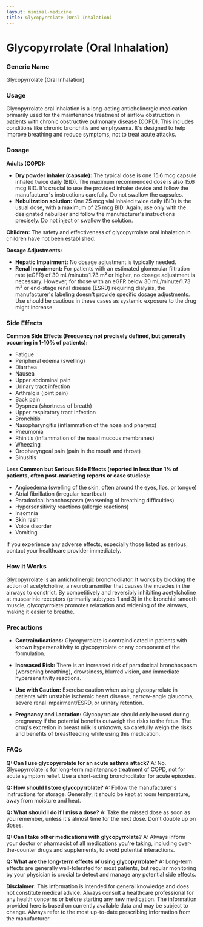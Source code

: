 ```yaml
---
layout: minimal-medicine
title: Glycopyrrolate (Oral Inhalation)
---
```


# Glycopyrrolate (Oral Inhalation)
### Generic Name
Glycopyrrolate (Oral Inhalation)

### Usage
Glycopyrrolate oral inhalation is a long-acting anticholinergic medication primarily used for the maintenance treatment of airflow obstruction in patients with chronic obstructive pulmonary disease (COPD).  This includes conditions like chronic bronchitis and emphysema. It's designed to help improve breathing and reduce symptoms, not to treat acute attacks.

### Dosage

**Adults (COPD):**

* **Dry powder inhaler (capsule):**  The typical dose is one 15.6 mcg capsule inhaled twice daily (BID).  The maximum recommended dose is also 15.6 mcg BID.  It's crucial to use the provided inhaler device and follow the manufacturer's instructions carefully.  Do not swallow the capsules.
* **Nebulization solution:** One 25 mcg vial inhaled twice daily (BID) is the usual dose, with a maximum of 25 mcg BID.  Again, use only with the designated nebulizer and follow the manufacturer's instructions precisely. Do not inject or swallow the solution.

**Children:** The safety and effectiveness of glycopyrrolate oral inhalation in children have not been established.

**Dosage Adjustments:**

* **Hepatic Impairment:** No dosage adjustment is typically needed.
* **Renal Impairment:** For patients with an estimated glomerular filtration rate (eGFR) of 30 mL/minute/1.73 m² or higher, no dosage adjustment is necessary. However, for those with an eGFR below 30 mL/minute/1.73 m² or end-stage renal disease (ESRD) requiring dialysis, the manufacturer's labeling doesn't provide specific dosage adjustments.  Use should be cautious in these cases as systemic exposure to the drug might increase.


### Side Effects

**Common Side Effects (Frequency not precisely defined, but generally occurring in 1-10% of patients):**

* Fatigue
* Peripheral edema (swelling)
* Diarrhea
* Nausea
* Upper abdominal pain
* Urinary tract infection
* Arthralgia (joint pain)
* Back pain
* Dyspnea (shortness of breath)
* Upper respiratory tract infection
* Bronchitis
* Nasopharyngitis (inflammation of the nose and pharynx)
* Pneumonia
* Rhinitis (inflammation of the nasal mucous membranes)
* Wheezing
* Oropharyngeal pain (pain in the mouth and throat)
* Sinusitis


**Less Common but Serious Side Effects (reported in less than 1% of patients, often post-marketing reports or case studies):**

* Angioedema (swelling of the skin, often around the eyes, lips, or tongue)
* Atrial fibrillation (irregular heartbeat)
* Paradoxical bronchospasm (worsening of breathing difficulties)
* Hypersensitivity reactions (allergic reactions)
* Insomnia
* Skin rash
* Voice disorder
* Vomiting


If you experience any adverse effects, especially those listed as serious, contact your healthcare provider immediately.

### How it Works

Glycopyrrolate is an anticholinergic bronchodilator. It works by blocking the action of acetylcholine, a neurotransmitter that causes the muscles in the airways to constrict. By competitively and reversibly inhibiting acetylcholine at muscarinic receptors (primarily subtypes 1 and 3) in the bronchial smooth muscle, glycopyrrolate promotes relaxation and widening of the airways, making it easier to breathe.

### Precautions

* **Contraindications:** Glycopyrrolate is contraindicated in patients with known hypersensitivity to glycopyrrolate or any component of the formulation.

* **Increased Risk:**  There is an increased risk of paradoxical bronchospasm (worsening breathing), drowsiness, blurred vision, and immediate hypersensitivity reactions.

* **Use with Caution:**  Exercise caution when using glycopyrrolate in patients with unstable ischemic heart disease, narrow-angle glaucoma, severe renal impairment/ESRD, or urinary retention.

* **Pregnancy and Lactation:** Glycopyrrolate should only be used during pregnancy if the potential benefits outweigh the risks to the fetus.  The drug's excretion in breast milk is unknown, so carefully weigh the risks and benefits of breastfeeding while using this medication.


### FAQs

**Q: Can I use glycopyrrolate for an acute asthma attack?**
A: No. Glycopyrrolate is for long-term maintenance treatment of COPD, not for acute symptom relief.  Use a short-acting bronchodilator for acute episodes.

**Q: How should I store glycopyrrolate?**
A: Follow the manufacturer's instructions for storage. Generally, it should be kept at room temperature, away from moisture and heat.

**Q: What should I do if I miss a dose?**
A: Take the missed dose as soon as you remember, unless it's almost time for the next dose. Don't double up on doses.

**Q: Can I take other medications with glycopyrrolate?**
A:  Always inform your doctor or pharmacist of all medications you're taking, including over-the-counter drugs and supplements, to avoid potential interactions.

**Q:  What are the long-term effects of using glycopyrrolate?**
A:  Long-term effects are generally well-tolerated for most patients, but regular monitoring by your physician is crucial to detect and manage any potential side effects.


**Disclaimer:** This information is intended for general knowledge and does not constitute medical advice. Always consult a healthcare professional for any health concerns or before starting any new medication.  The information provided here is based on currently available data and may be subject to change.  Always refer to the most up-to-date prescribing information from the manufacturer.
